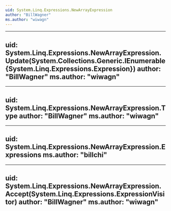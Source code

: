 ```yaml
---
uid: System.Linq.Expressions.NewArrayExpression
author: "BillWagner"
ms.author: "wiwagn"
---
```


---
uid: System.Linq.Expressions.NewArrayExpression.Update(System.Collections.Generic.IEnumerable{System.Linq.Expressions.Expression})
author: "BillWagner"
ms.author: "wiwagn"
---

---
uid: System.Linq.Expressions.NewArrayExpression.Type
author: "BillWagner"
ms.author: "wiwagn"
---

---
uid: System.Linq.Expressions.NewArrayExpression.Expressions
ms.author: "billchi"
---

---
uid: System.Linq.Expressions.NewArrayExpression.Accept(System.Linq.Expressions.ExpressionVisitor)
author: "BillWagner"
ms.author: "wiwagn"
---
